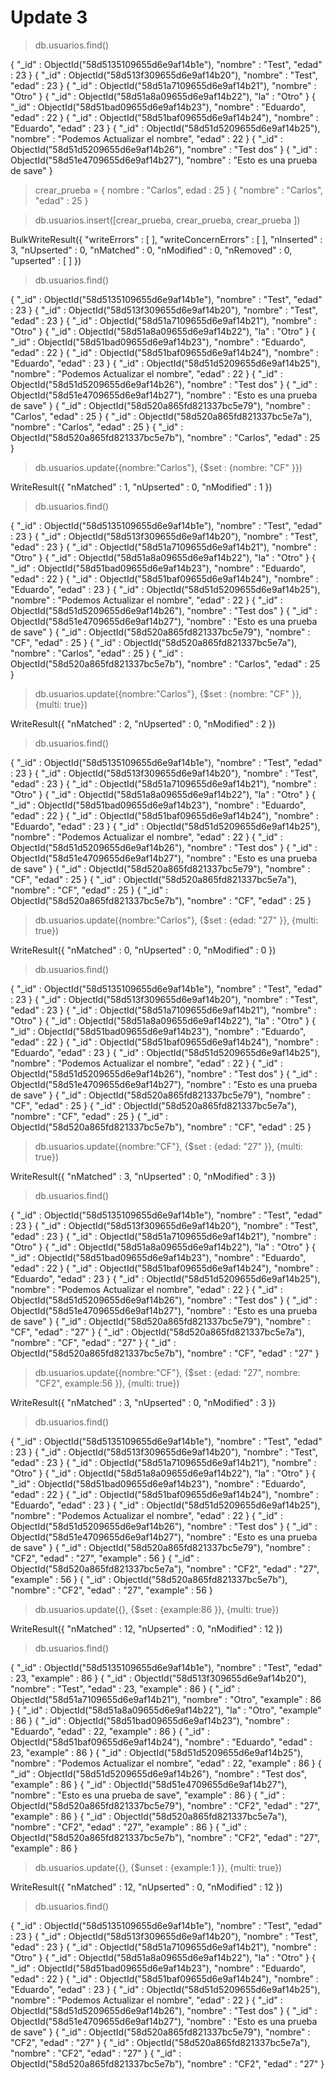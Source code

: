 # Update 3

> db.usuarios.find()

{ "_id" : ObjectId("58d5135109655d6e9af14b1e"), "nombre" : "Test", "edad" : 23 }
{ "_id" : ObjectId("58d513f309655d6e9af14b20"), "nombre" : "Test", "edad" : 23 }
{ "_id" : ObjectId("58d51a7109655d6e9af14b21"), "nombre" : "Otro" }
{ "_id" : ObjectId("58d51a8a09655d6e9af14b22"), "la" : "Otro" }
{ "_id" : ObjectId("58d51bad09655d6e9af14b23"), "nombre" : "Eduardo", "edad" : 22 }
{ "_id" : ObjectId("58d51baf09655d6e9af14b24"), "nombre" : "Eduardo", "edad" : 23 }
{ "_id" : ObjectId("58d51d5209655d6e9af14b25"), "nombre" : "Podemos Actualizar el nombre", "edad" : 22 }
{ "_id" : ObjectId("58d51d5209655d6e9af14b26"), "nombre" : "Test dos" }
{ "_id" : ObjectId("58d51e4709655d6e9af14b27"), "nombre" : "Esto es una prueba de save" }

> crear_prueba = { nombre : "Carlos", edad : 25 }
{ "nombre" : "Carlos", "edad" : 25 }

> db.usuarios.insert([crear_prueba, crear_prueba, crear_prueba ])

BulkWriteResult({
	"writeErrors" : [ ],
	"writeConcernErrors" : [ ],
	"nInserted" : 3,
	"nUpserted" : 0,
	"nMatched" : 0,
	"nModified" : 0,
	"nRemoved" : 0,
	"upserted" : [ ]
})

> db.usuarios.find()

{ "_id" : ObjectId("58d5135109655d6e9af14b1e"), "nombre" : "Test", "edad" : 23 }
{ "_id" : ObjectId("58d513f309655d6e9af14b20"), "nombre" : "Test", "edad" : 23 }
{ "_id" : ObjectId("58d51a7109655d6e9af14b21"), "nombre" : "Otro" }
{ "_id" : ObjectId("58d51a8a09655d6e9af14b22"), "la" : "Otro" }
{ "_id" : ObjectId("58d51bad09655d6e9af14b23"), "nombre" : "Eduardo", "edad" : 22 }
{ "_id" : ObjectId("58d51baf09655d6e9af14b24"), "nombre" : "Eduardo", "edad" : 23 }
{ "_id" : ObjectId("58d51d5209655d6e9af14b25"), "nombre" : "Podemos Actualizar el nombre", "edad" : 22 }
{ "_id" : ObjectId("58d51d5209655d6e9af14b26"), "nombre" : "Test dos" }
{ "_id" : ObjectId("58d51e4709655d6e9af14b27"), "nombre" : "Esto es una prueba de save" }
{ "_id" : ObjectId("58d520a865fd821337bc5e79"), "nombre" : "Carlos", "edad" : 25 }
{ "_id" : ObjectId("58d520a865fd821337bc5e7a"), "nombre" : "Carlos", "edad" : 25 }
{ "_id" : ObjectId("58d520a865fd821337bc5e7b"), "nombre" : "Carlos", "edad" : 25 }

> db.usuarios.update({nombre:"Carlos"}, {$set : {nombre: "CF" }})

WriteResult({ "nMatched" : 1, "nUpserted" : 0, "nModified" : 1 })

> db.usuarios.find()

{ "_id" : ObjectId("58d5135109655d6e9af14b1e"), "nombre" : "Test", "edad" : 23 }
{ "_id" : ObjectId("58d513f309655d6e9af14b20"), "nombre" : "Test", "edad" : 23 }
{ "_id" : ObjectId("58d51a7109655d6e9af14b21"), "nombre" : "Otro" }
{ "_id" : ObjectId("58d51a8a09655d6e9af14b22"), "la" : "Otro" }
{ "_id" : ObjectId("58d51bad09655d6e9af14b23"), "nombre" : "Eduardo", "edad" : 22 }
{ "_id" : ObjectId("58d51baf09655d6e9af14b24"), "nombre" : "Eduardo", "edad" : 23 }
{ "_id" : ObjectId("58d51d5209655d6e9af14b25"), "nombre" : "Podemos Actualizar el nombre", "edad" : 22 }
{ "_id" : ObjectId("58d51d5209655d6e9af14b26"), "nombre" : "Test dos" }
{ "_id" : ObjectId("58d51e4709655d6e9af14b27"), "nombre" : "Esto es una prueba de save" }
{ "_id" : ObjectId("58d520a865fd821337bc5e79"), "nombre" : "CF", "edad" : 25 }
{ "_id" : ObjectId("58d520a865fd821337bc5e7a"), "nombre" : "Carlos", "edad" : 25 }
{ "_id" : ObjectId("58d520a865fd821337bc5e7b"), "nombre" : "Carlos", "edad" : 25 }

> db.usuarios.update({nombre:"Carlos"}, {$set : {nombre: "CF" }}, {multi: true})

WriteResult({ "nMatched" : 2, "nUpserted" : 0, "nModified" : 2 })

> db.usuarios.find()

{ "_id" : ObjectId("58d5135109655d6e9af14b1e"), "nombre" : "Test", "edad" : 23 }
{ "_id" : ObjectId("58d513f309655d6e9af14b20"), "nombre" : "Test", "edad" : 23 }
{ "_id" : ObjectId("58d51a7109655d6e9af14b21"), "nombre" : "Otro" }
{ "_id" : ObjectId("58d51a8a09655d6e9af14b22"), "la" : "Otro" }
{ "_id" : ObjectId("58d51bad09655d6e9af14b23"), "nombre" : "Eduardo", "edad" : 22 }
{ "_id" : ObjectId("58d51baf09655d6e9af14b24"), "nombre" : "Eduardo", "edad" : 23 }
{ "_id" : ObjectId("58d51d5209655d6e9af14b25"), "nombre" : "Podemos Actualizar el nombre", "edad" : 22 }
{ "_id" : ObjectId("58d51d5209655d6e9af14b26"), "nombre" : "Test dos" }
{ "_id" : ObjectId("58d51e4709655d6e9af14b27"), "nombre" : "Esto es una prueba de save" }
{ "_id" : ObjectId("58d520a865fd821337bc5e79"), "nombre" : "CF", "edad" : 25 }
{ "_id" : ObjectId("58d520a865fd821337bc5e7a"), "nombre" : "CF", "edad" : 25 }
{ "_id" : ObjectId("58d520a865fd821337bc5e7b"), "nombre" : "CF", "edad" : 25 }

> db.usuarios.update({nombre:"Carlos"}, {$set : {edad: "27" }}, {multi: true})

WriteResult({ "nMatched" : 0, "nUpserted" : 0, "nModified" : 0 })

> db.usuarios.find()

{ "_id" : ObjectId("58d5135109655d6e9af14b1e"), "nombre" : "Test", "edad" : 23 }
{ "_id" : ObjectId("58d513f309655d6e9af14b20"), "nombre" : "Test", "edad" : 23 }
{ "_id" : ObjectId("58d51a7109655d6e9af14b21"), "nombre" : "Otro" }
{ "_id" : ObjectId("58d51a8a09655d6e9af14b22"), "la" : "Otro" }
{ "_id" : ObjectId("58d51bad09655d6e9af14b23"), "nombre" : "Eduardo", "edad" : 22 }
{ "_id" : ObjectId("58d51baf09655d6e9af14b24"), "nombre" : "Eduardo", "edad" : 23 }
{ "_id" : ObjectId("58d51d5209655d6e9af14b25"), "nombre" : "Podemos Actualizar el nombre", "edad" : 22 }
{ "_id" : ObjectId("58d51d5209655d6e9af14b26"), "nombre" : "Test dos" }
{ "_id" : ObjectId("58d51e4709655d6e9af14b27"), "nombre" : "Esto es una prueba de save" }
{ "_id" : ObjectId("58d520a865fd821337bc5e79"), "nombre" : "CF", "edad" : 25 }
{ "_id" : ObjectId("58d520a865fd821337bc5e7a"), "nombre" : "CF", "edad" : 25 }
{ "_id" : ObjectId("58d520a865fd821337bc5e7b"), "nombre" : "CF", "edad" : 25 }

> db.usuarios.update({nombre:"CF"}, {$set : {edad: "27" }}, {multi: true})

WriteResult({ "nMatched" : 3, "nUpserted" : 0, "nModified" : 3 })

> db.usuarios.find()

{ "_id" : ObjectId("58d5135109655d6e9af14b1e"), "nombre" : "Test", "edad" : 23 }
{ "_id" : ObjectId("58d513f309655d6e9af14b20"), "nombre" : "Test", "edad" : 23 }
{ "_id" : ObjectId("58d51a7109655d6e9af14b21"), "nombre" : "Otro" }
{ "_id" : ObjectId("58d51a8a09655d6e9af14b22"), "la" : "Otro" }
{ "_id" : ObjectId("58d51bad09655d6e9af14b23"), "nombre" : "Eduardo", "edad" : 22 }
{ "_id" : ObjectId("58d51baf09655d6e9af14b24"), "nombre" : "Eduardo", "edad" : 23 }
{ "_id" : ObjectId("58d51d5209655d6e9af14b25"), "nombre" : "Podemos Actualizar el nombre", "edad" : 22 }
{ "_id" : ObjectId("58d51d5209655d6e9af14b26"), "nombre" : "Test dos" }
{ "_id" : ObjectId("58d51e4709655d6e9af14b27"), "nombre" : "Esto es una prueba de save" }
{ "_id" : ObjectId("58d520a865fd821337bc5e79"), "nombre" : "CF", "edad" : "27" }
{ "_id" : ObjectId("58d520a865fd821337bc5e7a"), "nombre" : "CF", "edad" : "27" }
{ "_id" : ObjectId("58d520a865fd821337bc5e7b"), "nombre" : "CF", "edad" : "27" }

> db.usuarios.update({nombre:"CF"}, {$set : {edad: "27", nombre: "CF2", example:56 }}, {multi: true})

WriteResult({ "nMatched" : 3, "nUpserted" : 0, "nModified" : 3 })

> db.usuarios.find()

{ "_id" : ObjectId("58d5135109655d6e9af14b1e"), "nombre" : "Test", "edad" : 23 }
{ "_id" : ObjectId("58d513f309655d6e9af14b20"), "nombre" : "Test", "edad" : 23 }
{ "_id" : ObjectId("58d51a7109655d6e9af14b21"), "nombre" : "Otro" }
{ "_id" : ObjectId("58d51a8a09655d6e9af14b22"), "la" : "Otro" }
{ "_id" : ObjectId("58d51bad09655d6e9af14b23"), "nombre" : "Eduardo", "edad" : 22 }
{ "_id" : ObjectId("58d51baf09655d6e9af14b24"), "nombre" : "Eduardo", "edad" : 23 }
{ "_id" : ObjectId("58d51d5209655d6e9af14b25"), "nombre" : "Podemos Actualizar el nombre", "edad" : 22 }
{ "_id" : ObjectId("58d51d5209655d6e9af14b26"), "nombre" : "Test dos" }
{ "_id" : ObjectId("58d51e4709655d6e9af14b27"), "nombre" : "Esto es una prueba de save" }
{ "_id" : ObjectId("58d520a865fd821337bc5e79"), "nombre" : "CF2", "edad" : "27", "example" : 56 }
{ "_id" : ObjectId("58d520a865fd821337bc5e7a"), "nombre" : "CF2", "edad" : "27", "example" : 56 }
{ "_id" : ObjectId("58d520a865fd821337bc5e7b"), "nombre" : "CF2", "edad" : "27", "example" : 56 }

> db.usuarios.update({}, {$set : {example:86 }}, {multi: true})

WriteResult({ "nMatched" : 12, "nUpserted" : 0, "nModified" : 12 })

> db.usuarios.find()

{ "_id" : ObjectId("58d5135109655d6e9af14b1e"), "nombre" : "Test", "edad" : 23, "example" : 86 }
{ "_id" : ObjectId("58d513f309655d6e9af14b20"), "nombre" : "Test", "edad" : 23, "example" : 86 }
{ "_id" : ObjectId("58d51a7109655d6e9af14b21"), "nombre" : "Otro", "example" : 86 }
{ "_id" : ObjectId("58d51a8a09655d6e9af14b22"), "la" : "Otro", "example" : 86 }
{ "_id" : ObjectId("58d51bad09655d6e9af14b23"), "nombre" : "Eduardo", "edad" : 22, "example" : 86 }
{ "_id" : ObjectId("58d51baf09655d6e9af14b24"), "nombre" : "Eduardo", "edad" : 23, "example" : 86 }
{ "_id" : ObjectId("58d51d5209655d6e9af14b25"), "nombre" : "Podemos Actualizar el nombre", "edad" : 22, "example" : 86 }
{ "_id" : ObjectId("58d51d5209655d6e9af14b26"), "nombre" : "Test dos", "example" : 86 }
{ "_id" : ObjectId("58d51e4709655d6e9af14b27"), "nombre" : "Esto es una prueba de save", "example" : 86 }
{ "_id" : ObjectId("58d520a865fd821337bc5e79"), "nombre" : "CF2", "edad" : "27", "example" : 86 }
{ "_id" : ObjectId("58d520a865fd821337bc5e7a"), "nombre" : "CF2", "edad" : "27", "example" : 86 }
{ "_id" : ObjectId("58d520a865fd821337bc5e7b"), "nombre" : "CF2", "edad" : "27", "example" : 86 }

> db.usuarios.update({}, {$unset : {example:1 }}, {multi: true})

WriteResult({ "nMatched" : 12, "nUpserted" : 0, "nModified" : 12 })

> db.usuarios.find()

{ "_id" : ObjectId("58d5135109655d6e9af14b1e"), "nombre" : "Test", "edad" : 23 }
{ "_id" : ObjectId("58d513f309655d6e9af14b20"), "nombre" : "Test", "edad" : 23 }
{ "_id" : ObjectId("58d51a7109655d6e9af14b21"), "nombre" : "Otro" }
{ "_id" : ObjectId("58d51a8a09655d6e9af14b22"), "la" : "Otro" }
{ "_id" : ObjectId("58d51bad09655d6e9af14b23"), "nombre" : "Eduardo", "edad" : 22 }
{ "_id" : ObjectId("58d51baf09655d6e9af14b24"), "nombre" : "Eduardo", "edad" : 23 }
{ "_id" : ObjectId("58d51d5209655d6e9af14b25"), "nombre" : "Podemos Actualizar el nombre", "edad" : 22 }
{ "_id" : ObjectId("58d51d5209655d6e9af14b26"), "nombre" : "Test dos" }
{ "_id" : ObjectId("58d51e4709655d6e9af14b27"), "nombre" : "Esto es una prueba de save" }
{ "_id" : ObjectId("58d520a865fd821337bc5e79"), "nombre" : "CF2", "edad" : "27" }
{ "_id" : ObjectId("58d520a865fd821337bc5e7a"), "nombre" : "CF2", "edad" : "27" }
{ "_id" : ObjectId("58d520a865fd821337bc5e7b"), "nombre" : "CF2", "edad" : "27" }
 
